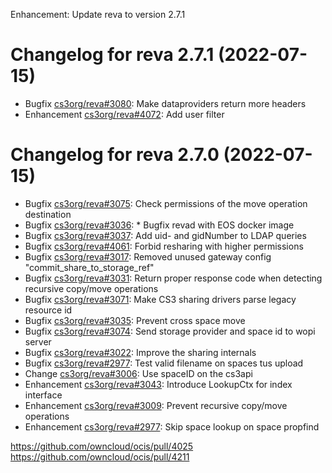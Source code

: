 Enhancement: Update reva to version 2.7.1

Changelog for reva 2.7.1 (2022-07-15)
=======================================

* Bugfix [cs3org/reva#3080](https://github.com/cs3org/reva/pull/3080): Make dataproviders return more headers
* Enhancement [cs3org/reva#4072](https://github.com/cs3org/reva/pull/4072): Add user filter

Changelog for reva 2.7.0 (2022-07-15)
=======================================

* Bugfix [cs3org/reva#3075](https://github.com/cs3org/reva/pull/3075): Check permissions of the move operation destination
* Bugfix [cs3org/reva#3036](https://github.com/cs3org/reva/pull/3036): * Bugfix revad with EOS docker image
* Bugfix [cs3org/reva#3037](https://github.com/cs3org/reva/pull/3037): Add uid- and gidNumber to LDAP queries
* Bugfix [cs3org/reva#4061](https://github.com/cs3org/reva/pull/4061): Forbid resharing with higher permissions
* Bugfix [cs3org/reva#3017](https://github.com/cs3org/reva/pull/3017): Removed unused gateway config "commit_share_to_storage_ref"
* Bugfix [cs3org/reva#3031](https://github.com/cs3org/reva/pull/3031): Return proper response code when detecting recursive copy/move operations
* Bugfix [cs3org/reva#3071](https://github.com/cs3org/reva/pull/3071): Make CS3 sharing drivers parse legacy resource id
* Bugfix [cs3org/reva#3035](https://github.com/cs3org/reva/pull/3035): Prevent cross space move
* Bugfix [cs3org/reva#3074](https://github.com/cs3org/reva/pull/3074): Send storage provider and space id to wopi server
* Bugfix [cs3org/reva#3022](https://github.com/cs3org/reva/pull/3022): Improve the sharing internals
* Bugfix [cs3org/reva#2977](https://github.com/cs3org/reva/pull/2977): Test valid filename on spaces tus upload
* Change [cs3org/reva#3006](https://github.com/cs3org/reva/pull/3006): Use spaceID on the cs3api
* Enhancement [cs3org/reva#3043](https://github.com/cs3org/reva/pull/3043): Introduce LookupCtx for index interface
* Enhancement [cs3org/reva#3009](https://github.com/cs3org/reva/pull/3009): Prevent recursive copy/move operations
* Enhancement [cs3org/reva#2977](https://github.com/cs3org/reva/pull/2977): Skip space lookup on space propfind

https://github.com/owncloud/ocis/pull/4025
https://github.com/owncloud/ocis/pull/4211

